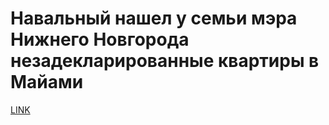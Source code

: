 # Навальный нашел у семьи мэра Нижнего Новгорода незадекларированные квартиры в Майами



[LINK](https://varlamov.ru/2148211.html)